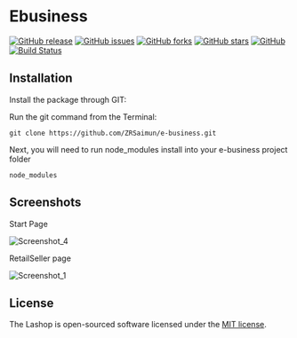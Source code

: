 # Ebusiness
[![GitHub release](https://img.shields.io/github/release/utz0r2/lashop.svg)](https://github.com/ZRSaimun/e-business)
[![GitHub issues](https://img.shields.io/github/issues/utz0r2/lashop.svg)](https://github.com/ZRSaimun/e-business/issues)
[![GitHub forks](https://img.shields.io/github/forks/utz0r2/lashop.svg)](https://github.com/ZRSaimun/e-business/network)
[![GitHub stars](https://img.shields.io/github/stars/utz0r2/lashop.svg)](https://github.com/ZRSaimun/e-business/stargazers)
[![GitHub](https://img.shields.io/github/license/mashape/apistatus.svg)](https://github.com/ZRSaimun/e-business)
[![Build Status](https://travis-ci.com/utz0r2/lashop.svg?branch=master)](https://travis-ci.com/ZRSaimun/e-business)


## Installation

Install the package through GIT: 

Run the git command from the Terminal:

    git clone https://github.com/ZRSaimun/e-business.git 

Next, you will need to run node_modules install into your e-business project folder

	node_modules
	

## Screenshots

Start Page

![Screenshot_4](https://user-images.githubusercontent.com/60029434/101406159-4af22380-3903-11eb-870a-99271f78fddb.jpg)

RetailSeller page

![Screenshot_1](https://user-images.githubusercontent.com/60029434/101406367-8db3fb80-3903-11eb-806c-f7c4cb2135a7.jpg)

## License

The Lashop is open-sourced software licensed under the [MIT license](http://opensource.org/licenses/MIT).
